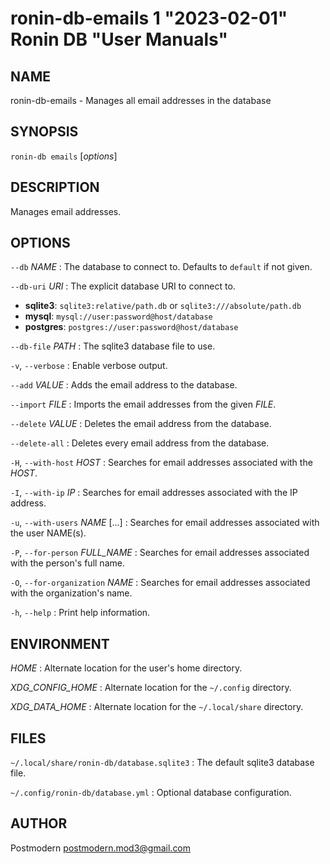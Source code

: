 # ronin-db-emails 1 "2023-02-01" Ronin DB "User Manuals"

## NAME

ronin-db-emails - Manages all email addresses in the database

## SYNOPSIS

`ronin-db emails` [*options*]

## DESCRIPTION

Manages email addresses.

## OPTIONS

`--db` *NAME*
: The database to connect to. Defaults to `default` if not given.

`--db-uri` *URI*
: The explicit database URI to connect to.

  * **sqlite3**: `sqlite3:relative/path.db` or `sqlite3:///absolute/path.db`
  * **mysql**: `mysql://user:password@host/database`
  * **postgres**: `postgres://user:password@host/database`

`--db-file` *PATH*
: The sqlite3 database file to use.

`-v`, `--verbose`
: Enable verbose output.

`--add` *VALUE*
: Adds the email address to the database.

`--import` *FILE*
: Imports the email addresses from the given *FILE*.

`--delete` *VALUE*
: Deletes the email address from the database.

`--delete-all`
: Deletes every email address from the database.

`-H`, `--with-host` *HOST*
: Searches for email addresses associated with the *HOST*.

`-I`, `--with-ip` *IP*
: Searches for email addresses associated with the IP address.

`-u`, `--with-users` *NAME* [...]
: Searches for email addresses associated with the user NAME(s).

`-P`, `--for-person` *FULL_NAME*
: Searches for email addresses associated with the person's full name.

`-O`, `--for-organization` *NAME*
: Searches for email addresses associated with the organization's name.

`-h`, `--help`
: Print help information.

## ENVIRONMENT

*HOME*
: Alternate location for the user's home directory.

*XDG_CONFIG_HOME*
: Alternate location for the `~/.config` directory.

*XDG_DATA_HOME*
: Alternate location for the `~/.local/share` directory.

## FILES

`~/.local/share/ronin-db/database.sqlite3`
: The default sqlite3 database file.

`~/.config/ronin-db/database.yml`
: Optional database configuration.

## AUTHOR

Postmodern <postmodern.mod3@gmail.com>

